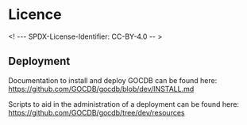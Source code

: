 # Licence

<! --- SPDX-License-Identifier: CC-BY-4.0  -- >

## Deployment

Documentation to install and deploy GOCDB can be found here: https://github.com/GOCDB/gocdb/blob/dev/INSTALL.md

Scripts to aid in the administration of a deployment can be found here: https://github.com/GOCDB/gocdb/tree/dev/resources
